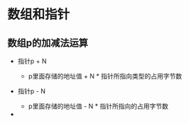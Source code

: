 # 数组和指针

## 数组p的加减法运算

- 指针p + N
    - p里面存储的地址值 + N * 指针所指向类型的占用字节数


- 指针p - N
    - p里面存储的地址值 - N * 指针所指向的占用字节数

- 